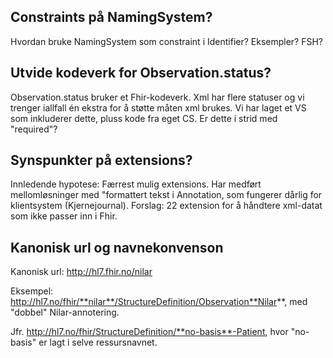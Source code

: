 ## Constraints på NamingSystem?
Hvordan bruke NamingSystem som constraint i Identifier? Eksempler? FSH?

## Utvide kodeverk for Observation.status?
Observation.status bruker et Fhir-kodeverk. Xml har flere statuser og vi trenger iallfall én ekstra for å støtte måten xml brukes. Vi har laget et VS som inkluderer dette, pluss kode fra eget CS. Er dette i strid med "required"?

## Synspunkter på extensions?
Innledende hypotese: Færrest mulig extensions. Har medført mellomløsninger med "formattert tekst i Annotation, som fungerer dårlig for klientsystem (Kjernejournal).
Forslag: 22 extension for å håndtere xml-datat som ikke passer inn i Fhir.

## Kanonisk url og navnekonvenson
Kanonisk url: http://hl7.fhir.no/nilar

Eksempel: http://hl7.no/fhir/**nilar**/StructureDefinition/Observation**Nilar**, med "dobbel" Nilar-annotering.

Jfr. http://hl7.no/fhir/StructureDefinition/**no-basis**-Patient, hvor "no-basis" er lagt i selve ressursnavnet.
